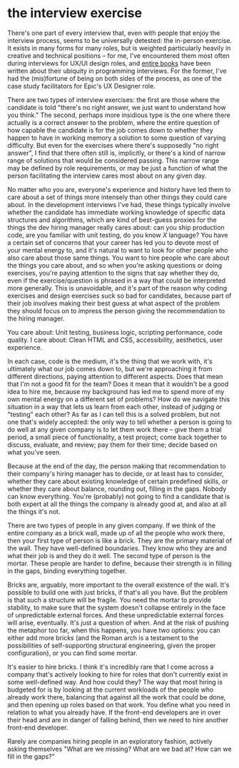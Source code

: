 # the interview exercise

There's one part of every interview that, even with people that enjoy the interview process, seems to be universally detested: the in-person exercise. It exists in many forms for many roles, but is weighted particularly heavily in creative and technical positions – for me, I've encountered them most often during interviews for UX/UI design roles, and [entire books](https://www.amazon.com/Cracking-Coding-Interview-Programming-Questions/dp/0984782850/ref=pd_sbs_14_t_0/133-6724537-0434357?_encoding=UTF8&pd_rd_i=0984782850&pd_rd_r=43cd4385-2767-4cd1-b9e6-d1510b8de82f&pd_rd_w=zLrr5&pd_rd_wg=25lMr&pf_rd_p=5cfcfe89-300f-47d2-b1ad-a4e27203a02a&pf_rd_r=WQ0EFQ8HR8AKTA8WKFBF&psc=1&refRID=WQ0EFQ8HR8AKTA8WKFBF) have been written about their ubiquity in programming interviews. For the former, I've had the (mis)fortune of being on both sides of the process, as one of the case study facilitators for Epic's UX Designer role.

There are two types of interview exercises: the first are those where the candidate is told "there's no right answer, we just want to understand how you think." The second, perhaps more insidious type is the one where there actually is a correct answer to the problem, where the entire question of how capable the candidate is for the job comes down to whether they happen to have in working memory a solution to some question of varying difficulty. But even for the exercises where there's supposedly "no right answer", I find that there often still is, implicitly, or there's a kind of narrow range of solutions that would be considered passing. This narrow range may be defined by role requirements, or may be just a function of what the person facilitating the interview cares most about on any given day.

No matter who you are, everyone's experience and history have led them to care about a set of things more intensely than other things they could care about. In the development interviews I've had, these things typically involve whether the candidate has immediate working knowledge of specific data structures and algorithms, which are kind of best-guess proxies for the things the dev hiring manager really cares about: can you ship production code, are you familiar with unit testing, do you know *X* language? You have a certain set of concerns that your career has led you to devote most of your mental energy to, and it's natural to want to look for other people who also care about those same things. You want to hire people who care about the things you care about, and so when you're asking questions or doing exercises, you're paying attention to the signs that say whether they do, even if the exercise/question is phrased in a way that could be interpreted more generally. This is unavoidable, and it's part of the reason why coding exercises and design exercises suck so bad for candidates, because part of their job involves making their best guess at what aspect of the problem they should focus on to impress the person giving the recommendation to the hiring manager.

You care about: Unit testing, business logic, scripting performance, code quality.
I care about: Clean HTML and CSS, accessibility, aesthetics, user experience.

In each case, code is the medium, it's the thing that we work with, it's ultimately what our job comes down to, but we're approaching it from different directions, paying attention to different aspects. Does that mean that I'm not a good fit for the team? Does it mean that it wouldn't be a good idea to hire me, because my background has led me to spend more of my own mental energy on a different set of problems? How do we navigate this situation in a way that lets us learn from each other, instead of judging or "testing" each other? As far as I can tell this is a solved problem, but not one that's widely accepted: the only way to tell whether a person is going to do well at any given company is to let them work there – give them a trial period, a small piece of functionality, a test project; come back together to discuss, evaluate, and review; pay them for their time; decide based on what you've seen.

Because at the end of the day, the person making that recommendation to their company's hiring manager has to decide, or at least has to consider, whether they care about existing knowledge of certain predefined skills, or whether they care about balance, rounding out, filling in the gaps. Nobody can know everything. You're (probably) not going to find a candidate that is both expert at all the things the company is already good at, and also at all the things it's not.

There are two types of people in any given company. If we think of the entire company as a brick wall, made up of all the people who work there, then your first type of person is like a brick. They are the primary material of the wall. They have well-defined boundaries. They know who they are and what their job is and they do it well. The second type of person is the mortar. These people are harder to define, because their strength is in filling in the gaps, binding everything together.

Bricks are, arguably, more important to the overall existence of the wall. It's possible to build one with just bricks, if that's all you have. But the problem is that such a structure will be fragile. You need the mortar to provide stability, to make sure that the system doesn't collapse entirely in the face of unpredictable external forces. And these unpredictable external forces will arise, eventually. It's just a question of when. And at the risk of pushing the metaphor too far, when this happens, you have two options: you can either add more bricks (and the Roman arch is a testament to the possibilities of self-supporting structural engineering, given the proper configuration), or you can find some mortar.

It's easier to hire bricks. I think it's incredibly rare that I come across a company that's actively looking to hire for roles that don't currently exist in some well-defined way. And how could they? The way that most hiring is budgeted for is by looking at the current workloads of the people who already work there, balancing that against all the work that could be done, and then opening up roles based on that work. You define what you need in relation to what you already have. If the front-end developers are in over their head and are in danger of falling behind, then we need to hire another front-end developer.

Rarely are companies hiring people in an exploratory fashion, actively asking themselves "What are we missing? What are we bad at? How can we fill in the gaps?"